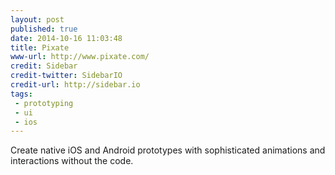 ```yaml
---
layout: post
published: true
date: 2014-10-16 11:03:48
title: Pixate
www-url: http://www.pixate.com/
credit: Sidebar
credit-twitter: SidebarIO
credit-url: http://sidebar.io
tags:
 - prototyping
 - ui
 - ios
---
```


Create native iOS and Android prototypes with sophisticated animations and interactions without the code.